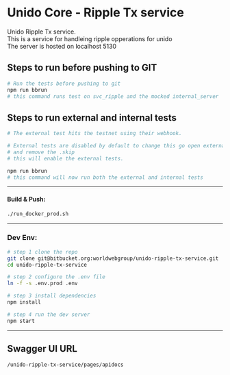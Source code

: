 # Unido Core - Ripple Tx service
Unido Ripple Tx service.<br />
This is a service for handleing ripple opperations for unido<br />
The server is hosted on localhost 5130

## Steps to run before pushing to GIT
```bash
# Run the tests before pushing to git
npm run bbrun
# this command runs test on svc_ripple and the mocked internal_server

```
## Steps to run external and internal tests
```bash
# The external test hits the testnet using their webhook. 

# External tests are disabled by default to change this go open external test, line 23,
# and remove the .skip
# this will enable the external tests. 

npm run bbrun
# this command will now run both the external and internal tests


```


---
#### Build & Push:
```bash
./run_docker_prod.sh
```

---
### Dev Env:
```bash
# step 1 clone the repo
git clone git@bitbucket.org:worldwebgroup/unido-ripple-tx-service.git
cd unido-ripple-tx-service

# step 2 configure the .env file
ln -f -s .env.prod .env

# step 3 install dependencies
npm install

# step 4 run the dev server
npm start

```

---
## Swagger UI URL
```
/unido-ripple-tx-service/pages/apidocs
```